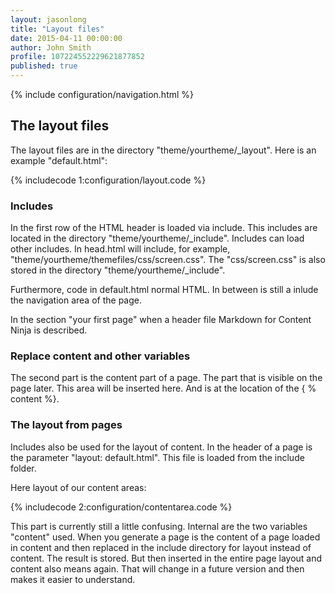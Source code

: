 ```yaml
---
layout: jasonlong
title: "Layout files"
date: 2015-04-11 00:00:00
author: John Smith
profile: 107224552229621877852
published: true
---
```


{% include configuration/navigation.html %}

## The layout files

The layout files are in the directory "theme/yourtheme/_layout". Here is an example "default.html":
    
{% includecode 1:configuration/layout.code %}


### Includes 

In the first row of the HTML header is loaded via include. This includes are located in the directory "theme/yourtheme/_include". Includes can load other includes.
In head.html will include, for example, "theme/yourtheme/themefiles/css/screen.css". The "css/screen.css" is also stored in the directory "theme/yourtheme/_include".

Furthermore, code in default.html normal HTML. In between is still a inlude the navigation area of the page.

In the section "your first page" when a header file Markdown for Content Ninja is described. 

### Replace content and other variables

The second part is the content part of a page. The part that is visible on the page later.
This area will be inserted here. And is at the location of the { % content %}.

### The layout from pages

Includes also be used for the layout of content. In the header of a page is the parameter "layout: default.html". This file is loaded from the include folder.

Here layout of our content areas:

{% includecode 2:configuration/contentarea.code %}


This part is currently still a little confusing. Internal are the two variables "content" used. 
When you generate a page is the content of a page loaded in content and then replaced in the include directory for layout instead of content.
The result is stored. But then inserted in the entire page layout and content also means again. 
That will change in a future version and then makes it easier to understand.




